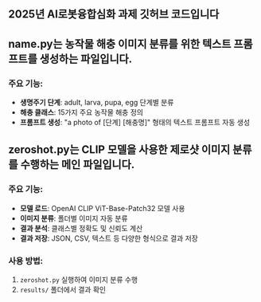 ## 2025년 AI로봇융합심화 과제 깃허브 코드입니다


## name.py는 농작물 해충 이미지 분류를 위한 텍스트 프롬프트를 생성하는 파일입니다.

### 주요 기능:
- **생명주기 단계**: adult, larva, pupa, egg 단계별 분류
- **해충 클래스**: 15가지 주요 농작물 해충 정의
- **프롬프트 생성**: "a photo of [단계] [해충명]" 형태의 텍스트 프롬프트 자동 생성

## zeroshot.py는 CLIP 모델을 사용한 제로샷 이미지 분류를 수행하는 메인 파일입니다.

### 주요 기능:
- **모델 로드**: OpenAI CLIP ViT-Base-Patch32 모델 사용
- **이미지 분류**: 폴더별 이미지 자동 분류
- **결과 분석**: 클래스별 정확도 및 신뢰도 계산
- **결과 저장**: JSON, CSV, 텍스트 등 다양한 형식으로 결과 저장


### 사용 방법:
1. `zeroshot.py` 실행하여 이미지 분류 수행
2. `results/` 폴더에서 결과 확인